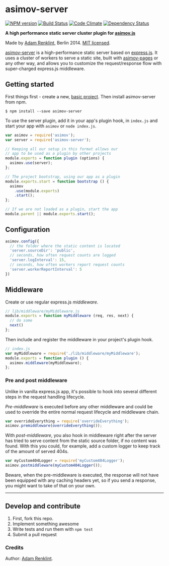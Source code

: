 asimov-server
================

[![NPM version](https://badge.fury.io/js/asimov-server.png)](http://badge.fury.io/js/asimov-server)
[![Build Status](https://travis-ci.org/adamrenklint/asimov-server.png?branch=master)](https://travis-ci.org/adamrenklint/asimov-server) [![Code Climate](https://codeclimate.com/github/adamrenklint/asimov-server.png)](https://codeclimate.com/github/adamrenklint/asimov-server) [![Dependency Status](https://david-dm.org/adamrenklint/asimov-server.png?theme=shields.io)](https://david-dm.org/adamrenklint/asimov-server)

**A high performance static server cluster plugin for [asimov.js](http://asimovjs.org)**

Made by [Adam Renklint](http://adamrenklint.com), Berlin 2014. [MIT licensed](https://github.com/adamrenklint/asimov-server/blob/master/LICENSE).

[asimov-server](http://asimovjs.org/docs/server) is a high-performance static server based on [express.js](http://expressjs.com/). It uses a cluster of workers to serve a static site, built with [asimov-pages](http://asimovjs.org/docs/pages) or any other way,  and allows you to customize the request/response flow with super-charged express.js middleware.

## Getting started

First things first - create a new, [basic project](https://github.com/adamrenklint/asimov.js/blob/master/README.md#create-a-new-project). Then install asimov-server from npm.

```
$ npm install --save asimov-server
```

To use the server plugin, add it in your app's plugin hook, in ```index.js``` and start your app with ```asimov``` or ```node index.js```.

```javascript
var asimov = require('asimov');
var server = require('asimov-server');

// Keeping all our setup in this format allows our
// app to be used as a plugin by other projects
module.exports = function plugin (options) {
  asimov.use(server);
};

// The project bootstrap, using our app as a plugin
module.exports.start = function bootstrap () {
  asimov
    .use(module.exports)
    .start();
};

// If we are not loaded as a plugin, start the app
module.parent || module.exports.start();
```

## Configuration

```javascript
asimov.config({
  // the folder where the static content is located
  'server.sourceDir': 'public',
  // seconds, how often request counts are logged
  'server.logInterval': 15,
  // seconds, how often workers report request counts
  'server.workerReportInterval': 5
})
```

## Middleware

Create or use regular express.js *middleware*.

```javascript
// lib/middleware/myMiddleware.js
module.exports = function myMiddleware (req, res, next) {
  // do some
  next()
};
```

Then include and register the middleware in your project's plugin hook.

```javascript
// index.js
var myMiddleware = require('./lib/middleware/myMiddleware');
module.exports = function plugin () {
  asimov.middleware(myMiddleware);
};
```

### Pre and post middleware

Unlike in vanilla express.js app, it's possible to hook into several different steps in the request handling lifecycle.

*Pre-middleware* is executed before any other middleware and could be used to override the entire normal request lifecycle and middleware chain.

```javascript
var overrideEverything = require('overrideEverything');
asimov.premiddleware(overrideEverything());
```

With *post-middleware*, you also hook in middleware right after the server has tried to serve content from the static source folder, if no content was found. With this you could, for example, add a custom logger to keep track of the amount of served 404s.

```javascript
var myCustom404Logger = require('myCustom404Logger');
asimov.postmiddleware(myCustom404Logger());
```

Beware, when the pre-middleware is executed, the response will not have been equipped with any caching headers yet, so if you send a response, you might want to take of that on your own.

---

## Develop and contribute

1. First, fork this repo.
2. Implement something awesome
3. Write tests and run them with ```npm test```
4. Submit a pull request

### Credits

Author: [Adam Renklint](http://adamrenklint.com).
